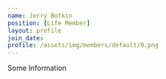 ```yaml
---
name: Jerry Botkin
position: [Life Member]
layout: profile
join_date:
profile: /assets/img/members/default/0.png
---
```

Some Information